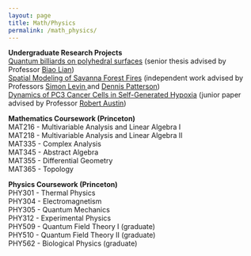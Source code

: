 ```yaml
---
layout: page
title: Math/Physics
permalink: /math_physics/
---
```


<b>Undergraduate Research Projects</b> <br>
[Quantum billiards on polyhedral surfaces](https://kimie-shen.github.io/assets/pdfs/SHEN_KIMBERLY_THESIS.pdf) (senior thesis advised by Professor [Biao Lian](https://phy.princeton.edu/people/biao-lian)) <br>
[Spatial Modeling of Savanna Forest Fires](https://kimie-shen.github.io/assets/pdfs/SHEN_KIMBERLY_THESIS.pdf)  (independent work advised by Professors [Simon Levin ](https://slevin.princeton.edu/) and [Dennis Patterson](https://denispatterson.com/))  <br>
[Dynamics of PC3 Cancer Cells in Self-Generated Hypoxia](https://kimie-shen.github.io/assets/pdfs/SHEN_KIMBERLY_THESIS.pdf) (junior paper advised by Professor [Robert Austin](https://austingroup.princeton.edu/)) <br>

<b>Mathematics Coursework (Princeton)</b> <br>
MAT216 - Multivariable Analysis and Linear Algebra I <br>
MAT218 - Multivariable Analysis and Linear Algebra II  <br>
MAT335 - Complex Analysis <br>
MAT345 - Abstract Algebra  <br>
MAT355 - Differential Geometry <br>
MAT365 - Topology <br>

<b>Physics Coursework (Princeton)</b> <br>
PHY301 - Thermal Physics <br>
PHY304 - Electromagnetism <br>
PHY305 - Quantum Mechanics <br>
PHY312 - Experimental Physics <br>
PHY509 - Quantum Field Theory I (graduate)<br>
PHY510 - Quantum Field Theory II (graduate)  <br>
PHY562 - Biological Physics (graduate) <br>

